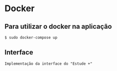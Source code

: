  # Docker
 ## Para utilizar o docker na aplicação
    
    $ sudo docker-compose up    

 ## Interface

    Implementação da interface do "Estude +"
